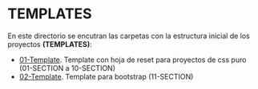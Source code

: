 # TEMPLATES

En este directorio se encutran las carpetas con la estructura inicial de los proyectos **(TEMPLATES)**:  

- [01-Template](./01-TEMPLATE/). Template con hoja de reset para proyectos de css puro (01-SECTION a 10-SECTION)
- [02-Template](./02-TEMPLATE/). Template para bootstrap (11-SECTION)
